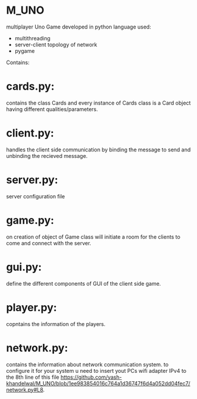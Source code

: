 # M_UNO
multiplayer Uno Game developed in python language 
used:
- multithreading 
- server-client topology of network
- pygame

Contains:
# cards.py: 
contains the class Cards and every instance of Cards class is a Card object having different qualities/parameters.
# client.py:
handles the client side communication by binding the message to send and unbinding the recieved message.
# server.py:
server configuration file
# game.py:
on creation of object of Game class will initiate a room for the clients to come and connect with the server.
# gui.py:
define the different components of GUI of the client side game.
# player.py:
copntains the information of the players.
# network.py:
contains the information about network communication system. to configure it for your system u need to insert yout PCs wifi adapter IPv4 to the 8th line of this file https://github.com/yash-khandelwal/M_UNO/blob/1ee983854016c764a1d36747f6d4a052dd04fec7/network.py#L8.

